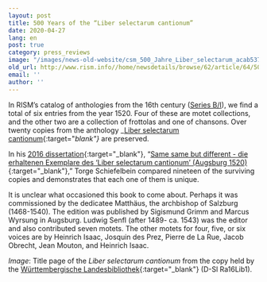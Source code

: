 ```yaml
---
layout: post
title: 500 Years of the “Liber selectarum cantionum”
date: 2020-04-27
lang: en
post: true
category: press_reviews
image: "/images/news-old-website/csm_500_Jahre_Liber_selectarum_acab537a28.png"
old_url: http://www.rism.info//home/newsdetails/browse/62/article/64/500-years-of-the-liber-selectarum-cantionum.html
email: ''
author: ''
---
```


In RISM’s catalog of anthologies from the 16th century ([Series B/I](/publications.html#c2619)), we find a total of six entries from the year 1520. Four of these are motet collections, and the other two are a collection of frottolas and one of chansons. Over twenty copies from the anthology _[Liber selectarum cantionum](https://opac.rism.info/search?id=993103921&View=rism){:target="_blank"}_ are preserved.

In his [2016 dissertation](https://opac.rism.info/search?id=lit41001162&View=rism){:target="_blank"}, “[Same same but different - die erhaltenen Exemplare des ‘Liber selectarum cantionum’ (Augsburg 1520)](http://othes.univie.ac.at/43236/){:target="_blank"},” Torge Schiefelbein compared nineteen of the surviving copies and demonstrates that each one of them is unique.

It is unclear what occasioned this book to come about. Perhaps it was commissioned by the dedicatee Matthäus, the archbishop of Salzburg (1468-1540). The edition was published by Sigismund Grimm and Marcus Wyrsung in Augsburg. Ludwig Senfl (after 1489- ca. 1543) was the editor and also contributed seven motets. The other motets for four, five, or six voices are by Heinrich Isaac, Josquin des Prez, Pierre de La Rue, Jacob Obrecht, Jean Mouton, and Heinrich Isaac.

_Image_: Title page of the _Liber selectarum cantionum_ from the copy held by the [Württembergische Landesbibliothek](http://nbn-resolving.de/urn:nbn:de:bsz:24-digibib-bsz3701648148){:target="_blank"} (D-Sl Ra16Lib1).


